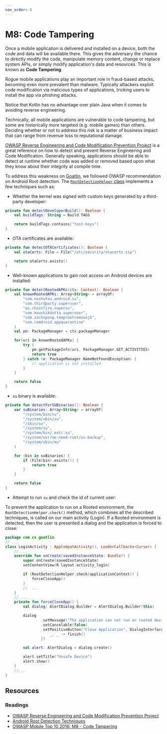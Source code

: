 ```yaml
---
nav_order: 8
---
```


M8: Code Tampering
==================

Once a mobile application is delivered and installed on a device, both the code
and data will be available there. This gives the adversary the chance to
directly modify the code, manipulate memory content, change or replace system
APIs, or simply modify application's data and resources. This is known as **Code
Tampering**.

Rogue mobile applications play an important role in fraud-based attacks,
becoming even more prevalent than malware. Typically attackers exploit code
modification via malicious types of applications, tricking users to install the
app via phishing attacks.

Notice that Kotlin has no advantage over plain Java when it comes to avoiding
reverse engineering.

Technically, all mobile applications are vulnerable to code tampering, but some
are historically more targeted (e.g. mobile games) than others. Deciding whether
or not to address this risk is a matter of business impact that can range from
revenue loss to reputational damage.

[OWASP Reverse Engineering and Code Modification Prevention Project][1] is a
great reference on how to detect and prevent Reverse Engineering and Code
Modification. Generally speaking, applications should be able to detect at
runtime whether code was added or removed based upon what they know about their
integrity at compile time.

To address this weakness on [Goatlin][0], we followed OWASP recommendation on
Android Root detection. The [`RootDetectionHelper` class][3] implements a few
techniques such as:

* Whether the kernel was signed with custom keys generated by a third-party
  developer:
```kotlin
private fun detectDeveloperBuild(): Boolean {
    val buildTags: String = Build.TAGS

    return buildTags.contains("test-keys")
}
```
* OTA certificates are available:
```kotlin
private fun detectOTACertificates(): Boolean {
    val otaCerts: File = File("/etc/security/otacerts.zip")

    return otaCerts.exists()
}
```
* Well-known applications to gain root access on Android devices are installed:
```kotlin
private fun detectRootedAPKs(ctx: Context): Boolean {
    val knownRootedAPKs: Array<String> = arrayOf(
        "com.noshufou.android.su",
        "com.thirdparty.superuser",
        "eu.chainfire.supersu",
        "com.koushikdutta.superuser",
        "com.zachspong.temprootremovejb",
        "com.ramdroid.appquarantine"
    )
    val pm: PackageManager = ctx.packageManager

    for(uri in knownRootedAPKs) {
        try {
            pm.getPackageInfo(uri, PackageManager.GET_ACTIVITIES)
            return true
        } catch (e: PackageManager.NameNotFoundException) {
            // application is not installed
        }
    }

    return false
}
```
* `su` binary is available:
```kotlin
private fun detectForSUBinaries(): Boolean {
    var suBinaries: Array<String> = arrayOf(
        "/system/bin/su",
        "/system/xbin/su",
        "/sbin/su",
        "/system/su",
        "/system/bin/.ext/.su",
        "/system/usr/we-need-root/su-backup",
        "/system/xbin/mu"
    )

    for (bin in suBinaries) {
        if (File(bin).exists()) {
            return true
        }
    }

    return false
}
```
* Attempt to run `su` and check the id of current user:

To prevent the application to run on a Rooted environment, the
`RootDetectionHelper.check()` method, which combines all the described
techniques, is called on our main activity (Login). If a Rooted environment is
detected, then the user is presented a dialog and the application is forced to
close:

```kotlin
package com.cx.goatlin
// ...
class LoginActivity : AppCompatActivity(), LoaderCallbacks<Cursor> {
    // ...
    override fun onCreate(savedInstanceState: Bundle?) {
        super.onCreate(savedInstanceState)
        setContentView(R.layout.activity_login)

        if (RootDetectionHelper.check(applicationContext)) {
            forceCloseApp()
        }
        //  ...
    }
    // ...
    private fun forceCloseApp() {
        val dialog: AlertDialog.Builder = AlertDialog.Builder(this)

        dialog
                .setMessage("The application can not run on rooted devices")
                .setCancelable(false)
                .setPositiveButton("Close Application", DialogInterface.OnClickListener {
                    _, _ -> finish()
                })

        val alert: AlertDialog = dialog.create()

        alert.setTitle("Unsafe Device")
        alert.show()
    }
    //...
}
```

## Resources

### Readings

* [OWASP Reverse Engineering and Code Modification Prevention Project][1]
* [Android Root Detection Techniques][2]
* [OWASP Mobile Top 10 2016: M8 - Code Tampering][4]

[0]: https://github.com/Checkmarx/Goatlin
[1]: https://www.owasp.org/index.php/OWASP_Reverse_Engineering_and_Code_Modification_Prevention_Project
[2]: https://blog.netspi.com/android-root-detection-techniques/
[3]: https://github.com/Checkmarx/Goatlin/blob/feature/m8-code-tampering/packages/clients/android/app/src/main/java/com/cx/goatlin/helpers/RootDetectionHelper.kt
[4]: https://www.owasp.org/index.php/Mobile_Top_10_2016-M8-Code_Tampering
